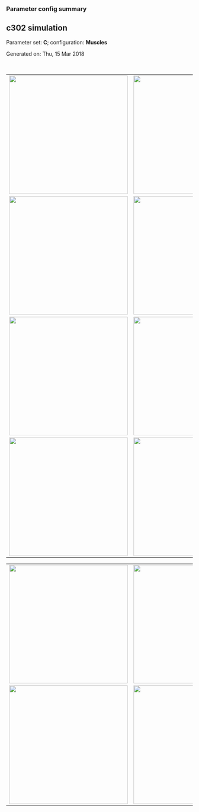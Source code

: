 ### Parameter config summary 
<h2>c302 simulation</h2>
<p>Parameter set: <b>C</b>; configuration: <b>Muscles</b></p>
<p>Generated on: Thu, 15 Mar 2018</p><br/>
<table>

<tr>
  <td><a href="images/neurons_C_Muscles.png"><img alt=" " src="images/neurons_C_Muscles.png" height="320"/></a></td>
  <td><a href="images/traces_neuron_Muscles_C.png"><img alt=" " src="images/traces_neuron_Muscles_C.png" height="320"/></a></td>
</tr>

<tr>
  <td><a href="images/neuron_activity_C_Muscles.png"><img alt=" " src="images/neuron_activity_C_Muscles.png" height="320"/></a></td>
  <td><a href="images/traces_neuron_activity_Muscles_C.png"><img alt=" " src="images/traces_neuron_activity_Muscles_C.png" height="320"/></a></td>
</tr>

<tr>
  <td><a href="images/muscles_C_Muscles.png"><img alt=" " src="images/muscles_C_Muscles.png" height="320"/></a></td>
  <td><a href="images/traces_muscles_Muscles_C.png"><img alt=" " src="images/traces_muscles_Muscles_C.png" height="320"/></a></td>
</tr>

<tr>
  <td><a href="images/muscle_activity_C_Muscles.png"><img alt=" " src="images/muscle_activity_C_Muscles.png" height="320"/></a></td>
  <td><a href="images/traces_muscles_activity_Muscles_C.png"><img alt=" " src="images/traces_muscles_activity_Muscles_C.png" height="320"/></a></td>
</tr>
</table>
<table>

<tr><td><a href="images/c302_C_Muscles_exc_to_neurons.png"><img alt=" " src="images/c302_C_Muscles_exc_to_neurons.png" height="320"/></a></td>

  <td><a href="images/c302_C_Muscles_inh_to_neurons.png"><img alt=" " src="images/c302_C_Muscles_inh_to_neurons.png" height="320"/></a></td>

  <td><a href="images/c302_C_Muscles_elec_neurons_neurons.png"><img alt=" " src="images/c302_C_Muscles_elec_neurons_neurons.png" height="320"/></a></td></tr>

<tr><td><a href="images/c302_C_Muscles_exc_to_muscles.png"><img alt=" " src="images/c302_C_Muscles_exc_to_muscles.png" height="320"/></a></td>

  <td><a href="images/c302_C_Muscles_inh_to_muscles.png"><img alt=" " src="images/c302_C_Muscles_inh_to_muscles.png" height="320"/></a></td></tr>
</table>
